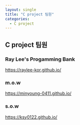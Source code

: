 ```yaml
---
layout: single
title: "C project 팀원"
categories:
  - C project
---
```


## C project 팀원 <br>
### Ray Lee's Progamming Bank 
<https://raylee-kor.github.io/> <br>
### m.o.w 
<https://minyoung-0411.github.io/> <br>
### s.o.w 
<https://ksy0122.github.io/>  <br>
